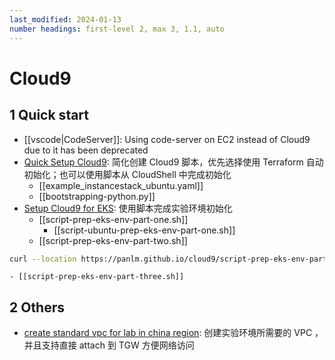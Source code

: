```yaml
---
last_modified: 2024-01-13
number headings: first-level 2, max 3, 1.1, auto
---
```


#  Cloud9
## 1 Quick start
- [[vscode|CodeServer]]: Using code-server on EC2 instead of Cloud9 due to it has been deprecated
- [Quick Setup Cloud9](quick-setup-cloud9): 简化创建 Cloud9 脚本，优先选择使用 Terraform 自动初始化；也可以使用脚本从 CloudShell 中完成初始化
    - [[example_instancestack_ubuntu.yaml]]
    - [[bootstrapping-python.py]]
- [Setup Cloud9 for EKS](setup-cloud9-for-eks): 使用脚本完成实验环境初始化
    - [[script-prep-eks-env-part-one.sh]]
        - [[script-ubuntu-prep-eks-env-part-one.sh]]
    - [[script-prep-eks-env-part-two.sh]]
```sh
curl --location https://panlm.github.io/cloud9/script-prep-eks-env-part-two.sh |sh
```
    - [[script-prep-eks-env-part-three.sh]]


## 2 Others
- [create standard vpc for lab in china region](create-standard-vpc-for-lab-in-china-region.md): 创建实验环境所需要的 VPC ，并且支持直接 attach 到 TGW 方便网络访问

